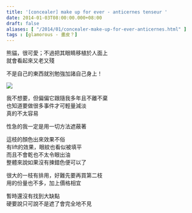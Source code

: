 ```yaml
---
title: '[concealer] make up for ever - anticernes tenseur '
date: 2014-01-03T08:00:00.000+08:00
draft: false
aliases: [ "/2014/01/concealer-make-up-for-ever-anticernes.html" ]
tags : [glamorous - 畫皮？]
---
```


熊貓，很可愛；不過把其眼睛移植於人面上  
就會看起來又老又殘   
  
不是自己的東西就別勉強加諸自己身上！  

[![](https://2.bp.blogspot.com/-zGDZyL5B5Z4/XCh1X8_KReI/AAAAAAAADCM/gDJiQJucLrc28-npYr4azkxHs5r_nts-gCLcBGAs/s640/40.jpg)](https://2.bp.blogspot.com/-zGDZyL5B5Z4/XCh1X8_KReI/AAAAAAAADCM/gDJiQJucLrc28-npYr4azkxHs5r_nts-gCLcBGAs/s1600/40.jpg)

我不想要，但偏偏它跟隨我多年且不離不棄   
也知道要做很多事件才可輕量減淡  
真的不太容易    
  
性急的我一定是用一切方法遮蔽著  
  
這枝的顏色出來效果不俗  
有lift的效果，眼紋也看似被填平  
而且不會乾也不太令眼出油   
整體來說如果沒有揀錯色便可以了  
  
很大的一枝有排用，好難先要再買第二枝  
用的份量也不多，加上價格相宜  
  
暫時還沒有找到大缺點  
硬要說只可說不是遮了會完全地不見